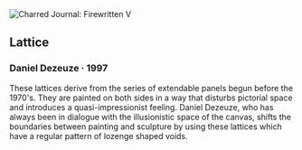 <div class="artwork-of-the-day">
  <div class="container">
    <div class="img-wrapper">
      <img
        src="https://uploads6.wikiart.org/images/daniel-dezeuze/lattice-1997.jpg"
        alt="Charred Journal: Firewritten V" />
    </div>
    <div class="artwork-detail">
      <div class="artwork-origin"> 
        <h2 class="artwork-name">Lattice</h2>
        <h3 class="artist">
          Daniel Dezeuze
                    ·  1997
        </h3>
      </div>
      <p class="description">
        <span class="artwork-description-text ng-binding" ng-bind-html="viewModel.ArtworkOfTheDay.Description | unsafe">These lattices derive from the series of extendable panels begun before the 1970's. They are painted on both sides in a way that disturbs pictorial space and introduces a quasi-impressionist feeling. Daniel Dezeuze, who has always been in dialogue with the illusionistic space of the canvas, shifts the boundaries between painting and sculpture by using these lattices which have a regular pattern of lozenge shaped voids.</span>
                        <div class="text-shadow-container ng-hide" ng-show="showShadow"></div>
      </p>
    </div>
  </div>

</div>
